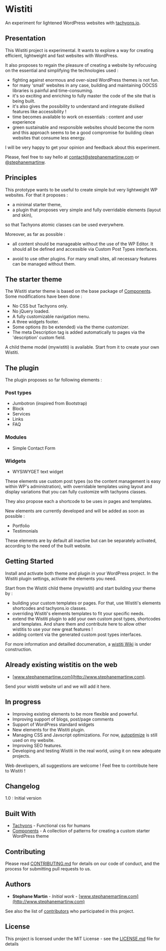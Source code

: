 # Wistiti

An experiment for lightened WordPress websites with [tachyons.io](https://github.com/tachyons-css/tachyons/).


## Presentation

This Wistiti project is experimental. It wants to explore a way for creating efficient, lightweight and fast websites with WordPress.

It also proposes to regain the pleasure of creating a website by refocusing on the essential and simplifying the technologies used :

* fighting against enormous and over-sized WordPress themes is not fun.
* for many 'small' websites in any case, building and maintaining OOCSS libraries is painful and time-consuming.
* it's so exciting and enriching to fully master the code of the site that is being built.
* it's also gives the possibility to understand and integrate disliked features like accessibility !
* time becomes available to work on essentials : content and user experience
* green sustainable and responsible websites should become the norm and this approach seems to be a good compromise for building clean websites that consume less energy.


I will be very happy to get your opinion and feedback about this experiment.

Please, feel free to say hello at contact@stephanemartinw.com or [@stephanemartinw](https://twitter.com/StephaneMartinW).


## Principles

This prototype wants to be useful to create simple but very lightweight WP websites.
For that it proposes :

* a minimal starter theme,
* a plugin that proposes very simple and fully overridable elements (layout and skin),

so that Tachyons atomic classes can be used everywhere.

Moreover, as far as possible :

* all content should be manageable without the use of the WP Editor.
It should all be defined and accessible via Custom Post Types interfaces.

* avoid to use other plugins. For many small sites, all necessary features can be managed without them.


## The starter theme

The Wistiti starter theme is based on the base package of [Components](http://components.underscores.me/).
Some modifications have been done :

* No CSS but Tachyons only.
* No jQuery loaded.
* A fully customizable navigation menu.
* A three widgets footer.
* Some options (to be extended) via the theme customizer.
* The meta Description tag is added automatically to pages via the 'description' custom field.

A child theme model (mywistiti) is available. Start from it to create your own Wistiti.


## The plugin

The plugin proposes so far following elements :

### Post types

* Jumbotron (inspired from Bootstrap)
* Block
* Services
* Links
* FAQ

### Modules

* Simple Contact Form

### Widgets
* WYSIWYGET text widget


These elements use custom post types (so the content management is easy within WP's administration), with overridable templates using layout and display variations that you can fully customize with tachyons classes.

They also propose each a shortcode to be uses in pages and templates.

New elements are currently developed and will be added as soon as possible :
* Portfolio
* Testimonials

These elements are by default all inactive but can be separately activated, according to the need of the built website.


## Getting Started

Install and activate both theme and plugin in your WordPress project. In the Wistiti plugin settings, activate the elements you need.

Start from the Wistiti child theme (mywistiti) and start building your theme by :

* building your custom templates or pages. For that, use Wistiti's elements shortcodes and tachyons.io classes.
* overriding Wistiti's elements templates to fit your specific needs.
* extend the Wistiti plugin to add your own custom post types, shortcodes and templates. And share them and contribute here to allow other wistitis to use your new great features !
* adding content via the generated custom post types interfaces.

For more information and detailled documenation, a [wistiti Wiki](https://github.com/stephanemartinw/wistiti/wiki) is under construction.


## Already existing wistitis on the web

* [www.stephanemartinw.com](http://www.stephanemartinw.com).

Send your wistiti website url and we will add it here.


## In progress

* Improving existing elements to be more flexible and powerful.
* Improving support of blogs, post/page comments
* Support of WordPress standard widgets
* New elements for the Wistiti plugin.
* Managing CSS and Javscript optimizations. For now, [autoptimize](https://wordpress.org/plugins/autoptimize/) is still used on my website.
* Improving SEO features.
* Developing and testing Wistiti in the real world, using it on new adequate projects.

Web developers, all suggestions are welcome ! Feel free to contribute here to Wistiti !


## Changelog

1.0 : Initial version


## Built With

* [Tachyons](https://github.com/tachyons-css/tachyons/) - Functional css for humans
* [Components](https://github.com/Automattic/theme-components) - A collection of patterns for creating a custom starter WordPress theme


## Contributing

Please read [CONTRIBUTING.md](https://gist.github.com/stephanemartinw) for details on our code of conduct, and the process for submitting pull requests to us.


## Authors

* **Stephane Martin** - *Initial work* - [www.stephanemartinw.com](http://www.stephanemartinw.com)

See also the list of [contributors](https://github.com/stephanemartinw/wistiti/contributors) who participated in this project.


## License

This project is licensed under the MIT License - see the [LICENSE.md](LICENSE.md) file for details
